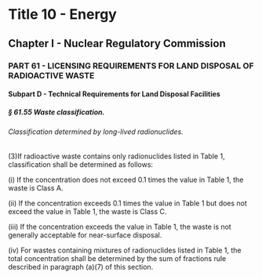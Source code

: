 
# Title 10 - Energy
## Chapter I - Nuclear Regulatory Commission
### PART 61 - LICENSING REQUIREMENTS FOR LAND DISPOSAL OF RADIOACTIVE WASTE
#### Subpart D - Technical Requirements for Land Disposal Facilities
##### § 61.55 Waste classification.
###### Classification determined by long-lived radionuclides.

(3)If radioactive waste contains only radionuclides listed in Table 1, classification shall be determined as follows:

(i) If the concentration does not exceed 0.1 times the value in Table 1, the waste is Class A.

(ii) If the concentration exceeds 0.1 times the value in Table 1 but does not exceed the value in Table 1, the waste is Class C.

(iii) If the concentration exceeds the value in Table 1, the waste is not generally acceptable for near-surface disposal.

(iv) For wastes containing mixtures of radionuclides listed in Table 1, the total concentration shall be determined by the sum of fractions rule described in paragraph (a)(7) of this section.
